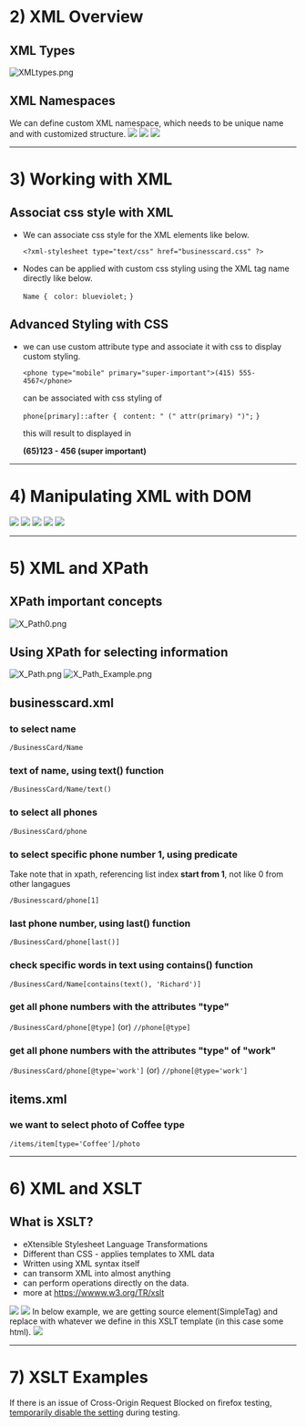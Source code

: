 # 2) XML Overview

## XML Types

![XMLtypes.png](img/XMLtypes.png)

## XML Namespaces

We can define custom XML namespace, which needs to be unique name and with customized structure.
![](img/XML_namespace1.png)
![](img/XML_namespace2.png)
![](img/XML_namespace3.png)

---

# 3) Working with XML

## Associat css style with XML

- We can associate css style for the XML elements like below.

  `<?xml-stylesheet type="text/css" href="businesscard.css" ?>`

- Nodes can be applied with custom css styling using the XML tag name directly like below.

  `Name {`
  ` color: blueviolet;`
  `}`

## Advanced Styling with CSS

- we can use custom attribute type and associate it with css to display custom styling.

  `<phone type="mobile" primary="super-important">(415) 555-4567</phone>`

  can be associated with css styling of

  `phone[primary]::after {`
  ` content: " (" attr(primary) ")";`
  `}`

  this will result to displayed in

  **(65)123 - 456 (super important)**

---

# 4) Manipulating XML with DOM

![](img/DOM1.png)
![](img/DOM2.png)
![](img/DOM3.png)
![](img/DOM4.png)
![](img/DOM5.png)

---

# 5) XML and XPath

## XPath important concepts

![X_Path0.png](img/X_Path0.png)

## Using XPath for selecting information

![X_Path.png](img/X_Path.png)
![X_Path_Example.png](img/X_Path_Example.png)

## businesscard.xml

### to select name

`/BusinessCard/Name`

### text of name, using text() function

`/BusinessCard/Name/text()`

### to select all phones

`/BusinessCard/phone`

### to select specific phone number 1, using predicate

Take note that in xpath, referencing list index **start from 1**, not like 0 from other langagues

`/Businesscard/phone[1]`

### last phone number, using last() function

`/BusinessCard/phone[last()]`

### check specific words in text using contains() function

`/BusinessCard/Name[contains(text(), 'Richard')]`

### get all phone numbers with the attributes "type"

`/BusinessCard/phone[@type]`
(or)
`//phone[@type]`

### get all phone numbers with the attributes "type" of "work"

`/BusinessCard/phone[@type='work']`
(or)
`//phone[@type='work']`

## items.xml

### we want to select photo of Coffee type

`/items/item[type='Coffee']/photo`

---

# 6) XML and XSLT

## What is XSLT?

- eXtensible Stylesheet Language Transformations
- Different than CSS - applies templates to XML data
- Written using XML syntax itself
- can transorm XML into almost anything
- can perform operations directly on the data.
- more at https://wwww.w3.org/TR/xslt

![](img/XSLT1.png)
![](img/XSLT2.png)
In below example, we are getting source element(SimpleTag) and replace with whatever we define in this XSLT template (in this case some html).
![](img/XSLT3.png)

---

# 7) XSLT Examples

If there is an issue of Cross-Origin Request Blocked on firefox testing, [temporarily disable the setting](http://testingfreak.com/how-to-fix-cross-origin-request-security-cors-error-in-firefox-chrome-and-ie/) during testing.
